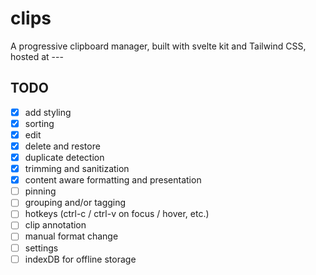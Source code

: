# clips

A progressive clipboard manager, built with svelte kit and Tailwind CSS, hosted at ---

## TODO

- [x] add styling
- [x] sorting
- [x] edit
- [x] delete and restore
- [x] duplicate detection
- [x] trimming and sanitization
- [x] content aware formatting and presentation
- [ ] pinning
- [ ] grouping and/or tagging
- [ ] hotkeys (ctrl-c / ctrl-v on focus / hover, etc.)
- [ ] clip annotation
- [ ] manual format change
- [ ] settings
- [ ] indexDB for offline storage
